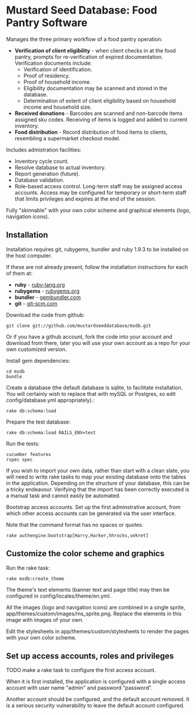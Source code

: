 # Mustard Seed Database: Food Pantry Software

Manages the three primary workflow of a food pantry operation:

  * **Verification of client eligibility** - when client checks in at the food pantry, prompts for re-verification of expired documentation. Verification documents include:
    * Verification of identification.
    * Proof of residency.
    * Proof of household income.
    * Eligibility documentation may be scanned and stored in the database.
    * Determination of extent of client eligibility based on household income and household size.
  * **Received donations** - Barcodes are scanned and non-barcode items assigned sku codes. Receiving of items is logged and added to current inventory.
  * **Food distribution** - Record distribution of food items to clients, resembling a supermarket checkout model.

Includes admistration facilities:

  * Inventory cycle count.
  * Resolve database to actual inventory.
  * Report generation (future).
  * Database validation.
  * Role-based access control. Long-term staff may be assigned access accounts. Access may be configured for temporary or short-term staff that limits privileges and expires at the end of the session.

Fully "skinnable" with your own color scheme and graphical elements (logo, navigation icons).

## Installation
Installation requires git, rubygems, bundler and ruby 1.9.3 to be installed on the host computer.

If these are not already present, follow the installation instructions for each of them at:

  * **ruby** - [ruby-lang.org](http://www.ruby-lang.org/en/downloads/)
  * **rubygems** - [rubygems.org](http://rubygems.org)
  * **bundler** - [gembundler.com](http://gembundler.com/)
  * **git** - [git-scm.com](http://git-scm.com/)

Download the code from github:

    git clone git://github.com/mustardseeddatabase/msdb.git

Or if you have a github account, fork the code into your account and download from there, later you will use your own account as a repo for your own customized version.

Install gem dependencies:

    cd msdb
    bundle

Create a database (the default database is sqlite, to facilitate installation. You will certainly wish to replace that with mySQL or Postgres, so edit config/database.yml appropriately).:

    rake db:schema:load

Prepare the test database:

    rake db:schema:load RAILS_ENV=test

Run the tests:

    cucumber features
    rspec spec

If you wish to import your own data, rather than start with a clean slate, you will need to write rake tasks to map your existing database onto the tables in the application. Depending on the structure of your database, this can be a tricky endeavour. Verifying that the import has been correctly executed is a manual task and cannot easily be automated.

Bootstrap access accounts. Set up the first adminstrative account, from which other access accounts can be generated via the user interface.

Note that the command format has no spaces or quotes.

    rake authengine:bootstrap[Harry,Harker,hhrocks,sekret]

## Customize the color scheme and graphics

Run the rake task:

    rake msdb:create_theme

The theme's text elements (banner text and page title) may then be configured in config/locales/theme/en.yml.

All the images (logo and navigation icons) are combined in a single sprite, app/themes/custom/images/ms_sprite.png. Replace the elements in this image with images of your own.

Edit the stylesheets in app/themes/custom/stylesheets to render the pages with your own color scheme.

## Set up access accounts, roles and privileges

TODO make a rake task to configure the first access account.

When it is first installed, the application is configured with a single access account with user name "admin" and password "password".

Another account should be configured, and the default account removed. It is a serious security vulnerability to leave the default account configured.
